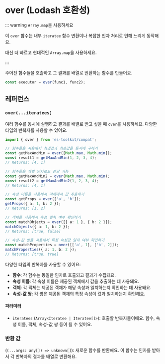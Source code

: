 # over (Lodash 호환성)

::: warning `Array.map`을 사용하세요

이 `over` 함수는 내부 `iteratee` 함수 변환이나 복잡한 인자 처리로 인해 느리게 동작해요.

대신 더 빠르고 현대적인 `Array.map`을 사용하세요.

:::

주어진 함수들을 호출하고 그 결과를 배열로 반환하는 함수를 만들어요.

```typescript
const executor = over(func1, func2);
```

## 레퍼런스

### `over(...iteratees)`

여러 함수를 동시에 실행하고 결과를 배열로 받고 싶을 때 `over`를 사용하세요. 다양한 타입의 반복자를 사용할 수 있어요.

```typescript
import { over } from 'es-toolkit/compat';

// 함수들을 사용해서 최댓값과 최솟값을 동시에 구하기
const getMaxAndMin = over([Math.max, Math.min]);
const result1 = getMaxAndMin(1, 2, 3, 4);
// Returns: [4, 1]

// 함수들을 개별 인자로도 전달 가능
const getMaxAndMin2 = over(Math.max, Math.min);
const result2 = getMaxAndMin2(1, 2, 3, 4);
// Returns: [4, 1]

// 속성 이름을 사용해서 객체에서 값 추출하기
const getProps = over(['a', 'b']);
getProps({ a: 1, b: 2 });
// Returns: [1, 2]

// 객체를 사용해서 속성 일치 여부 확인하기
const matchObjects = over([{ a: 1 }, { b: 2 }]);
matchObjects({ a: 1, b: 2 });
// Returns: [true, false]

// 속성-값 쌍을 사용해서 특정 속성값 일치 여부 확인하기
const matchProperties = over([['a', 1], ['b', 2]]);
matchProperties({ a: 1, b: 2 });
// Returns: [true, true]
```

다양한 타입의 반복자를 사용할 수 있어요:
- **함수**: 각 함수는 동일한 인자로 호출되고 결과가 수집돼요.
- **속성 이름**: 각 속성 이름은 제공된 객체에서 값을 추출하는 데 사용돼요.
- **객체**: 각 객체는 제공된 객체가 해당 속성과 일치하는지 확인하는 데 사용돼요.
- **속성-값 쌍**: 각 쌍은 제공된 객체의 특정 속성이 값과 일치하는지 확인해요.

#### 파라미터

- `iteratees` (`Array<Iteratee | Iteratee[]>`): 호출할 반복자들이에요. 함수, 속성 이름, 객체, 속성-값 쌍 등이 될 수 있어요.

### 반환 값

(`(...args: any[]) => unknown[]`): 새로운 함수를 반환해요. 이 함수는 인자를 받아서 각 반복자의 결과를 배열로 반환해요.
